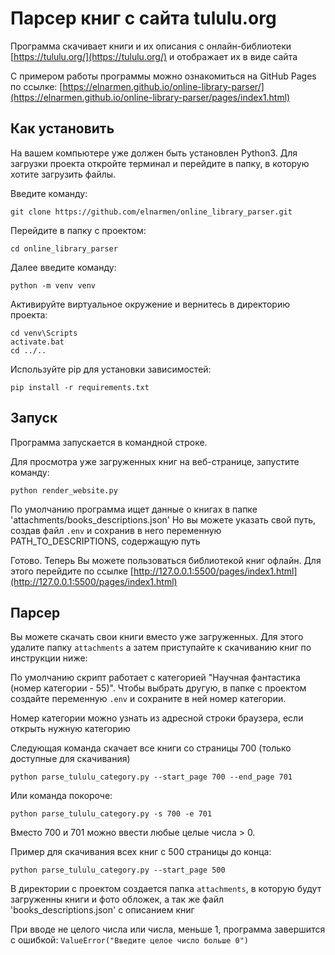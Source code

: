 # Парсер книг с сайта tululu.org
Программа скачивает книги и их описания с онлайн-библиотеки [https://tululu.org/](https://tululu.org/) и отображает их в виде сайта

С примером работы программы можно ознакомиться на GitHub Pages по ссылке: [https://elnarmen.github.io/online-library-parser/](https://elnarmen.github.io/online-library-parser/pages/index1.html)

## Как установить
На вашем компьютере уже должен быть установлен Python3. Для загрузки проекта откройте терминал и перейдите в папку, в которую хотите загрузить файлы.

Введите команду:
```
git clone https://github.com/elnarmen/online_library_parser.git
```
Перейдите в папку с проектом:
```
cd online_library_parser
```
Далее введите команду:
```
python -m venv venv
```
Активируйте виртуальное окружение и вернитесь в директорию проекта:
```
cd venv\Scripts
activate.bat
cd ../..
```
Используйте pip для установки зависимостей:

   ```
   pip install -r requirements.txt
   ```

## Запуск
Программа запускается в командной строке.

Для просмотра уже загруженных книг на веб-странице, запустите команду:
```
python render_website.py
```
По умолчанию программа ищет данные о книгах в папке 'attachments/books_descriptions.json'
Но вы можете указать свой путь, создав файл `.env` и сохранив в него переменную 
PATH_TO_DESCRIPTIONS, содержащую путь

Готово. Теперь Вы можете пользоваться библиотекой книг офлайн. Для этого перейдите по ссылке 
[http://127.0.0.1:5500/pages/index1.html](http://127.0.0.1:5500/pages/index1.html)

## Парсер
Вы можете скачать свои книги вместо уже загруженных. Для этого удалите папку `attachments` а затем
приступайте к скачиванию книг по инструкции ниже:

По умолчанию скрипт работает с категорией "Научная фантастика (номер категории - 55)". Чтобы выбрать другую, в
папке с проектом создайте переменную `.env` и сохраните в ней номер категории. 

Номер категории можно узнать из адресной строки браузера, если открыть нужную категорию

Следующая команда скачает все книги со страницы 700 (только доступные для скачивания)
```
python parse_tululu_category.py --start_page 700 --end_page 701
```
Или команда покороче:
```
python parse_tululu_category.py -s 700 -e 701
```
Вместо 700 и 701 можно ввести любые целые числа > 0. 

Пример для скачивания всех книг с 500 страницы до конца:
```
python parse_tululu_category.py --start_page 500
```

В директории с проектом создается папка `attachments`, в которую будут загруженны книги и фото обложек, 
а так же файл 'books_descriptions.json' с описанием книг

При вводе не целого числа или числа, меньше 1, программа завершится с ошибкой:
`ValueError("Введите целое число больше 0")`
